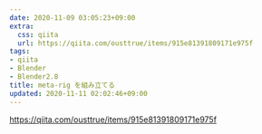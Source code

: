 ```yaml
---
date: 2020-11-09 03:05:23+09:00
extra:
  css: qiita
  url: https://qiita.com/ousttrue/items/915e81391809171e975f
tags:
- qiita
- Blender
- Blender2.8
title: meta-rig を組み立てる
updated: 2020-11-11 02:02:46+09:00
---
```


<https://qiita.com/ousttrue/items/915e81391809171e975f>

